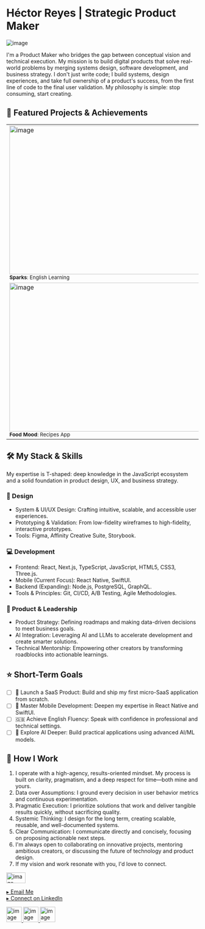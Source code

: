 # Héctor Reyes | Strategic Product Maker

![image](https://github.com/user-attachments/assets/bfc7c7b0-3da0-4bfe-93c1-31a283f1e29a)

I'm a Product Maker who bridges the gap between conceptual vision and technical execution. My mission is to build digital products that solve real-world problems by merging systems design, software development, and business strategy. I don't just write code; I build systems, design experiences, and take full ownership of a product's success, from the first line of code to the final user validation. My philosophy is simple: stop consuming, start creating.

## 📂 Featured Projects & Achievements
<table>
<tr>
<td width="50%"><a href="https://github.com/hector-reyes-dev/sparks-mobile"><img width="900" height="390" alt="image" src="https://github.com/user-attachments/assets/075b84a6-07c5-4a5a-ad2d-63e8b213e55e" /></a><br><sup><strong>Sparks</strong>: English Learning</sup>
<td width="50%"><a href="https://www.behance.net/gallery/204468577/Ikni-List-Mobile-App-UI-Design"><img width="900" height="390" alt="image" src="https://github.com/user-attachments/assets/40199f3f-2649-4d28-a973-aefee0db2997" />
</a><br><sup><strong>Ikni</strong>: Colaborative Shopping Lists</sup></td>
</tr>
<tr>
<td width="50%"><a href="https://github.com/hector-reyes-dev/food-mood-react-native"><img width="900" height="390" alt="image" src="https://github.com/user-attachments/assets/88d6fd9d-4464-4c4a-89d0-19e2824f1057" />
</a><br><sup><strong>Food Mood</strong>: Recipes App</sup></td>
<td width="50%"><a href="https://github.com/hector-reyes-dev/watchify-ecommerce"><img width="900" height="390" alt="image" src="https://github.com/user-attachments/assets/966a3c32-5386-4338-9692-b9a9a44ba4cd" />
</a><br><sup><strong>Watchify</strong>: Netflix Merch Shop</sup></td>
</tr>
</table>

## 🛠️ My Stack & Skills
My expertise is T-shaped: deep knowledge in the JavaScript ecosystem and a solid foundation in product design, UX, and business strategy.

### 🎨 Design

- System & UI/UX Design: Crafting intuitive, scalable, and accessible user experiences.
- Prototyping & Validation: From low-fidelity wireframes to high-fidelity, interactive prototypes.
- Tools: Figma, Affinity Creative Suite, Storybook.

### 💻 Development

- Frontend: React, Next.js, TypeScript, JavaScript, HTML5, CSS3, Three.js.
- Mobile (Current Focus): React Native, SwiftUI.
- Backend (Expanding): Node.js, PostgreSQL, GraphQL.
- Tools & Principles: Git, CI/CD, A/B Testing, Agile Methodologies.

### 🧠 Product & Leadership

- Product Strategy: Defining roadmaps and making data-driven decisions to meet business goals.
- AI Integration: Leveraging AI and LLMs to accelerate development and create smarter solutions.
- Technical Mentorship: Empowering other creators by transforming roadblocks into actionable learnings.

## ⭐ Short-Term Goals

- [ ] 🚀 Launch a SaaS Product: Build and ship my first micro-SaaS application from scratch.
- [ ] 📱 Master Mobile Development: Deepen my expertise in React Native and SwiftUI.
- [ ] 🇬🇧 Achieve English Fluency: Speak with confidence in professional and technical settings.
- [ ] 🤖 Explore AI Deeper: Build practical applications using advanced AI/ML models.

## 🤝 How I Work

1. I operate with a high-agency, results-oriented mindset. My process is built on clarity, pragmatism, and a deep respect for time—both mine and yours.
2. Data over Assumptions: I ground every decision in user behavior metrics and continuous experimentation.
3. Pragmatic Execution: I prioritize solutions that work and deliver tangible results quickly, without sacrificing quality.
4. Systemic Thinking: I design for the long term, creating scalable, reusable, and well-documented systems.
5. Clear Communication: I communicate directly and concisely, focusing on proposing actionable next steps.
6. I'm always open to collaborating on innovative projects, mentoring ambitious creators, or discussing the future of technology and product design.
7. If my vision and work resonate with you, I'd love to connect.

<img width="50" height="28" alt="image" src="https://github.com/user-attachments/assets/59fdd82f-7f9b-41de-ae67-024664686404" />

<p align="left">
<a href="mailto:hector@hectorcreative.dev">▸ Email Me</a><br>
<a href="https://www.linkedin.com/in/hectorreyesdev/" target="_blank">▸ Connect on LinkedIn</a>
</p>

<p align="left">
<a href="https://hectorcreative.dev/" target="blank">
<img width="40" height="40" alt="image" src="https://github.com/user-attachments/assets/458bc142-0338-4fec-8be4-94d2cd351489" />
</a>
<a href="https://www.linkedin.com/in/hectorreyesdev/" target="_blank">
<img width="40" height="40" alt="image" src="https://github.com/user-attachments/assets/c7ab15c9-adb5-415d-8fe4-9d1b6b3f140b" />
</a>
<a href="https://twitter.com/hector_reyes" target="_blank">
<img width="40" height="40" alt="image" src="https://github.com/user-attachments/assets/64af69af-23a9-4450-ba58-5b3453b1355a" />
</a>
</p>
